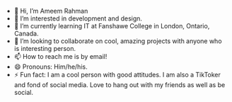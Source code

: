 
- 👋 Hi, I’m Ameem Rahman
- 👀 I’m interested in development and design.
- 🌱 I’m currently learning IT at Fanshawe College in London, Ontario, Canada.
- 💞️ I’m looking to collaborate on cool, amazing projects with anyone who is interesting person. 
- 📫 How to reach me is by email!
- 😄 Pronouns: Him/he/his.
- ⚡ Fun fact: I am a cool person with good attitudes. I am also a TikToker and fond of social media. Love to hang out with my friends as well as be social.
